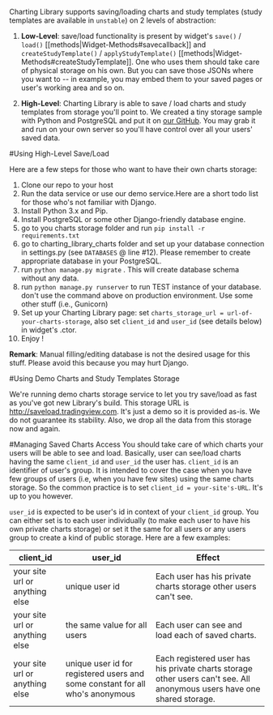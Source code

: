Charting Library supports saving/loading charts and study templates (study templates are available in `unstable`) on 2 levels of abstraction:

1. **Low-Level**: save/load functionality is present by widget's `save()` / `load()` [[methods|Widget-Methods#savecallback]] and `createStudyTemplate()` / `applyStudyTemplate()` [[methods|Widget-Methods#createStudyTemplate]]. One who uses them should take care of physical storage on his own. But you can save those JSONs where you want to --  in example, you may embed them to your saved pages or user's working area and so on.

2. **High-Level**: Charting Library is able to save / load charts and study templates from storage you'll point to. We created a tiny storage sample with Python and PostgreSQL and put it on [our GitHub](https://github.com/tradingview/saveload_backend). You may grab it and run on your own server so you'll have control over all your users' saved data.

#Using High-Level Save/Load

Here are a few steps for those who want to have their own charts storage:

1. Clone our repo to your host
2. Run the data service or use our demo service.Here are a short todo list for those who's not familiar with Django.
  1. Install Python 3.x and Pip.
  2. Install PostgreSQL or some other Django-friendly database engine.
  3. go to you charts storage folder and run `pip install -r requirements.txt`
  4. go to charting_library_charts folder and set up your database connection in settings.py (see `DATABASES` @ line #12). Please remember to create appropriate database in your PostgreSQL.
  5. run `python manage.py migrate` . This will create database schema without any data.
  6. run `python manage.py runserver` to run TEST instance of your database. don't use the command above on production environment. Use some other stuff (i.e., Gunicorn)
3. Set up your Charting Library page: set `charts_storage_url = url-of-your-charts-storage`, also set `client_id` and `user_id` (see details below) in widget's .ctor.
4. Enjoy !

**Remark**: Manual filling/editing database is not the desired usage for this stuff. Please avoid this because you may hurt Django.

#Using Demo Charts and Study Templates Storage

We're running demo charts storage service to let you try save/load as fast as you've got new Library's build. This storage URL is <http://saveload.tradingview.com>. It's just a demo so it is provided as-is. We do not guarantee its stability. Also, we drop all the data from this storage now and again.

#Managing Saved Charts Access
You should take care of which charts your users will be able to see and load. Basically, user can see/load charts having the same `client_id` and `user_id` the user has. `client_id` is an identifier of user's group. It is intended to cover the case when you have few groups of users (i.e, when you have few sites) using the same charts storage. So the common practice is to set `client_id = your-site's-URL`. It's up to you however.

`user_id` is expected to be user's id in context of your `client_id` group. You can either set is to each user individually (to make each user to have his own private charts storage) or set it the same for all users or any users group to create a kind of public storage. Here are a few examples:

client_id|user_id|Effect
---|---|---
your site url or anything else|unique user id|Each user has his private charts storage other users can't see.
your site url or anything else|the same value for all users|Each user can see and load each of saved charts.
your site url or anything else|unique user id for registered users and some constant for all who's anonymous|Each registered user has his private charts storage other users can't see. All anonymous users have one shared storage.